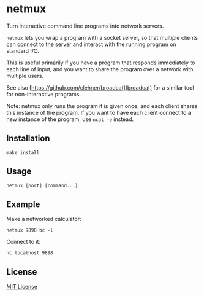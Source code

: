 # netmux

Turn interactive command line programs into network servers.

`netmux` lets you wrap a program with a socket server, so that multiple clients
can connect to the server and interact with the running program on standard I/O.

This is useful primarily if you have a program that responds immediately to each
line of input, and you want to share the program over a network with multiple
users.

See also [https://github.com/clehner/broadcat](broadcat) for a similar tool for
non-interactive programs.

Note: netmux only runs the program it is given once, and each client shares this
instance of the program. If you want to have each client connect to a new
instance of the program, use `ncat -e` instead.

## Installation

	make install

## Usage

	netmux [port] [command...]

## Example

Make a networked calculator:

	netmux 9898 bc -l

Connect to it:

	nc localhost 9898

## License

[MIT License](http://cel.mit-license.org/)
